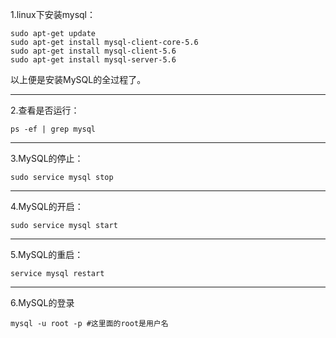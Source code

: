 1.linux下安装mysql：
````
sudo apt-get update
sudo apt-get install mysql-client-core-5.6
sudo apt-get install mysql-client-5.6
sudo apt-get install mysql-server-5.6
````

以上便是安装MySQL的全过程了。

----
2.查看是否运行：
````
ps -ef | grep mysql
````
----
3.MySQL的停止：
````
sudo service mysql stop
````
----
4.MySQL的开启：
````
sudo service mysql start
````
----
5.MySQL的重启：
````
service mysql restart
````
----
6.MySQL的登录
````
mysql -u root -p #这里面的root是用户名
````









